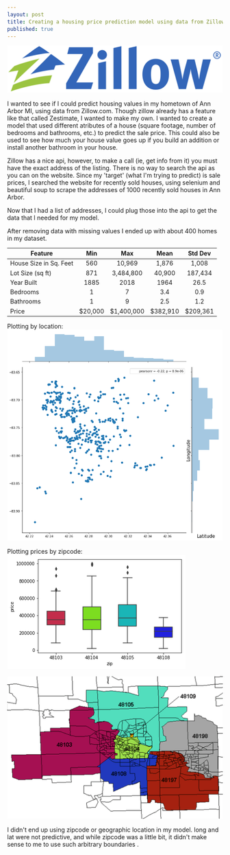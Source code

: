 ```yaml
---
layout: post
title: Creating a housing price prediction model using data from Zillow.com
published: true
---
```

![zillow](https://raw.githubusercontent.com/10brink/10brink.github.io/master/Zillow-logo.jpg)

I wanted to see if I could predict housing values in my hometown of Ann Arbor MI, using data from Zillow.com. Though zillow already has a feature like that called Zestimate, I wanted to make my own. I wanted to create a model that used different atributes of a house (square footage, number of bedrooms and bathrooms, etc.) to predict the sale price. This could also be used to see how much your house value goes up if you build an addition or install another bathroom in your house.  


Zillow has a nice api, however, to make a call (ie, get info from it) you must have the exact address of the listing. There is no way to search the api as you can on the website. Since my 'target' (what I'm trying to predict) is sale prices, I searched the website for recently sold houses, using selenium and beautiful soup to scrape the addresses of 1000 recently sold houses in Ann Arbor. 

Now that I had a list of addresses, I could plug those into the api to get the data that I needed for my model. 

After removing data with missing values I ended up with about 400 homes in my dataset. 

|   Feature    | Min| Max  | Mean   | Std Dev|
| ------|:------:|:-------:| :-----:| :-----: |
| House Size in Sq. Feet | 560 | 10,969 | 1,876 | 1,008|
| Lot Size (sq ft)     | 871    |   3,484,800 | 40,900 | 187,434 |
| Year Built | 1885  |  2018 | 1964 | 26.5 |
|  Bedrooms     | 1| 7 | 3.4| 0.9 |
|  Bathrooms    | 1 | 9 | 2.5 | 1.2 | 
| Price | $20,000 | $1,400,000 |$382,910 | $209,361      |  


Plotting by location:
![houses by long, lat](https://raw.githubusercontent.com/10brink/10brink.github.io/master/geoplot.png)

Plotting prices by zipcode:
![bplot by zipcode](https://raw.githubusercontent.com/10brink/10brink.github.io/master/bplotaa.png)

![AA zipcodes](https://raw.githubusercontent.com/10brink/10brink.github.io/master/aazip.gif)


I didn't end up using zipcode or geographic location in my model. long and lat were not predictive, and while zipcode was a little bit, it didn't make sense to me to use such arbitrary boundaries .




